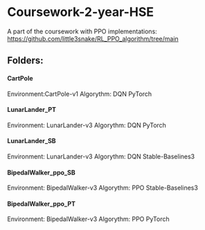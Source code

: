 # Coursework-2-year-HSE
A part of the coursework with PPO implementations: https://github.com/little3snake/RL_PPO_algorithm/tree/main
## Folders:
#### CartPole
Environment:CartPole-v1
Algorythm: DQN
PyTorch
#### LunarLander_PT
Environment: LunarLander-v3
Algorythm: DQN
PyTorch
#### LunarLander_SB
Environment: LunarLander-v3
Algorythm: DQN
Stable-Baselines3
#### BipedalWalker_ppo_SB
Environment: BipedalWalker-v3
Algorythm: PPO
Stable-Baselines3
#### BipedalWalker_ppo_PT
Environment: BipedalWalker-v3
Algorythm: PPO
PyTorch
